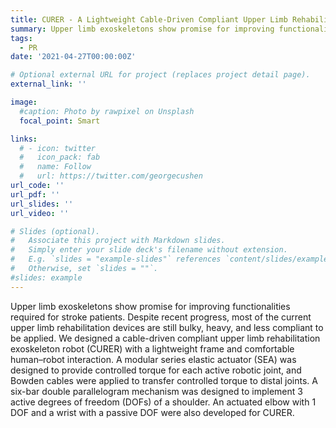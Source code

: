 ```yaml
---
title: CURER - A Lightweight Cable-Driven Compliant Upper Limb Rehabilitation Exoskeleton Robot
summary: Upper limb exoskeletons show promise for improving functionalities required for stroke patients...
tags:
  - PR
date: '2021-04-27T00:00:00Z'

# Optional external URL for project (replaces project detail page).
external_link: ''

image:
  #caption: Photo by rawpixel on Unsplash
  focal_point: Smart

links:
  # - icon: twitter
  #   icon_pack: fab
  #   name: Follow
  #   url: https://twitter.com/georgecushen
url_code: ''
url_pdf: ''
url_slides: ''
url_video: ''

# Slides (optional).
#   Associate this project with Markdown slides.
#   Simply enter your slide deck's filename without extension.
#   E.g. `slides = "example-slides"` references `content/slides/example-slides.md`.
#   Otherwise, set `slides = ""`.
#slides: example
---
```

Upper limb exoskeletons show promise for improving functionalities required for stroke patients. Despite recent progress, most of the current upper limb rehabilitation devices are still bulky, heavy, and less compliant to be applied. We designed a cable-driven compliant upper limb rehabilitation exoskeleton robot (CURER) with a lightweight frame and comfortable human–robot interaction. A modular series elastic actuator (SEA) was designed to provide controlled torque for each active robotic joint, and Bowden cables were applied to transfer controlled torque to distal joints. A six-bar double parallelogram mechanism was designed to implement 3 active degrees of freedom (DOFs) of a shoulder. An actuated elbow with 1 DOF and a wrist with a passive DOF were also developed for CURER.